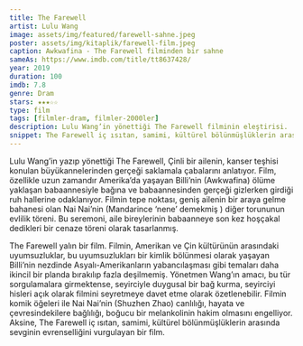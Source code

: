 ```yaml
---
title: The Farewell
artist: Lulu Wang
image: assets/img/featured/farewell-sahne.jpeg
poster: assets/img/kitaplik/farewell-film.jpeg
caption: Awkwafina - The Farewell filminden bir sahne
sameAs: https://www.imdb.com/title/tt8637428/
year: 2019
duration: 100
imdb: 7.8
genre: Dram
stars: ★★★☆☆
type: film
tags: [filmler-dram, filmler-2000ler]
description: Lulu Wang’in yönettiği The Farewell filminin eleştirisi.
snippet: The Farewell iç ısıtan, samimi, kültürel bölünmüşlüklerin arasında sevginin evrenselliğini vurgulayan bir film.
---
```


Lulu Wang’in yazıp yönettiği The Farewell, Çinli bir ailenin, kanser teşhisi konulan büyükannelerinden gerçeği saklamala çabalarını anlatıyor. Film, özellikle uzun zamandır Amerika’da yaşayan Billi’nin (Awkwafina) ölüme yaklaşan babaannesiyle bağına ve babaannesinden gerçeği gizlerken girdiği ruh hallerine odaklanıyor. Filmin tepe noktası, geniş ailenin bir araya gelme bahanesi olan Nai Nai’nin (Mandarince ‘nene’ demekmiş ) diğer torununun evlilik töreni. Bu seremoni, aile bireylerinin babaanneye son kez hoşçakal dedikleri bir cenaze töreni olarak tasarlanmış. 

The Farewell yalın bir film. Filmin, Amerikan ve Çin kültürünün arasındaki uyumsuzluklar, bu uyumsuzlukları bir kimlik bölünmesi olarak yaşayan Billi’nin nezdinde Asyalı-Amerikanların yabancılaşması gibi temaları daha ikincil bir planda bırakılıp fazla deşilmemiş. Yönetmen Wang’ın amacı, bu tür sorgulamalara girmektense, seyirciyle duygusal bir bağ kurma, seyirciyi hisleri açık olarak filmini seyretmeye davet etme olarak özetlenebilir. Filmin komik öğeleri ile Nai Nai’nin (Shuzhen Zhao) canlılığı, hayata ve çevresindekilere bağlılığı, boğucu bir melankolinin hakim olmasını engelliyor. Aksine, The Farewell iç ısıtan, samimi, kültürel bölünmüşlüklerin arasında sevginin evrenselliğini vurgulayan bir film. 